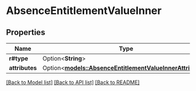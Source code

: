 # AbsenceEntitlementValueInner

## Properties

Name | Type | Description | Notes
------------ | ------------- | ------------- | -------------
**r#type** | Option<**String**> |  | [optional]
**attributes** | Option<[**models::AbsenceEntitlementValueInnerAttributes**](AbsenceEntitlement_value_inner_attributes.md)> |  | [optional]

[[Back to Model list]](../README.md#documentation-for-models) [[Back to API list]](../README.md#documentation-for-api-endpoints) [[Back to README]](../README.md)


